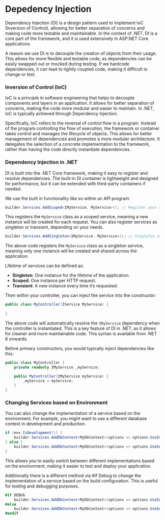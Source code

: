 # Depedency Injection

Dependency Injection (DI) is a design pattern used to implement IoC (Inversion of Control), allowing for better separation of concerns and making code more testable and maintainable. In the context of .NET, DI is a core part of the framework, and it is used extensively in ASP.NET Core applications.

A reason we use DI is to decouple the creation of objects from their usage. This allows for more flexible and testable code, as dependencies can be easily swapped out or mocked during testing. If we hardcode dependencies, it can lead to tightly coupled code, making it difficult to change or test.

### Inversion of Control (IoC)

IoC is a principle in software engineering that helps to decouple components and layers in an application. It allows for better separation of concerns, making the code more modular and easier to maintain. In .NET, IoC is typically achieved through Dependency Injection.

Specifically, IoC refers to the reversal of control flow in a program. Instead of the program controlling the flow of execution, the framework or container takes control and manages the lifecycle of objects. This allows for better management of dependencies and promotes a more modular architecture. It delegates the selection of a concrete implementation to the framework, rather than having the code directly instantiate dependencies.


### Dependency Injection in .NET

DI is built into the .NET Core framework, making it easy to register and resolve dependencies. The built-in DI container is lightweight and designed for performance, but it can be extended with third-party containers if needed.

We use the built in functionality like so within an API program:

```csharp
builder.Services.AddScoped<IMyService, MyService>(); // Register your service with DI
```

This registers the `MyService` class as a scoped service, meaning a new instance will be created for each request. You can also register services as singleton or transient, depending on your needs.

```csharp
builder.Services.AddSingleton<IMyService, MyService>(); // Singleton service
```

The above code registers the `MyService` class as a singleton service, meaning only one instance will be created and shared across the application.

Lifetime of services can be defined as:

- **Singleton**: One instance for the lifetime of the application.
- **Scoped**: One instance per HTTP request.
- **Transient**: A new instance every time it’s requested.


Then within your controller, you can inject the service into the constructor:

```csharp
public class MyController(IService MyService) {
    
}
```

The above code will automatically resolve the `IMyService` dependency when the controller is instantiated. This is a key feature of DI in .NET, as it allows for cleaner and more maintainable code. This syntax is available from .NET 8 onwards.

Before primary constructors, you would typically inject dependencies like this:

```csharp
public class MyController {
    private readonly IMyService _myService;

    public MyController(IMyService myService) {
        _myService = myService;
    }
}
```

### Changing Services based on Environment

You can also change the implementation of a service based on the environment. For example, you might want to use a different database context in development and production.

```csharp
if (env.IsDevelopment()) {
    builder.Services.AddDbContext<MyDbContext>(options => options.UseInMemoryDatabase("TestDb"));
} else {
    builder.Services.AddDbContext<MyDbContext>(options => options.UseSqlServer(Configuration.GetConnectionString("DefaultConnection")));
}
```

This allows you to easily switch between different implementations based on the environment, making it easier to test and deploy your application.

Additionally there is a different method via #if Debug to change the implementation of a service based on the build configuration. This is useful for testing and debugging purposes.

```csharp
#if DEBUG
    builder.Services.AddDbContext<MyDbContext>(options => options.UseInMemoryDatabase("TestDb"));
#else
    builder.Services.AddDbContext<MyDbContext>(options => options.UseSqlServer(Configuration.GetConnectionString("DefaultConnection")));
#endif
```




